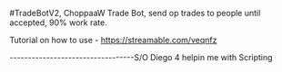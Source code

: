 #TradeBotV2, ChoppaaW
Trade Bot, send op trades to people until accepted, 90% work rate.

Tutorial on how to use - https://streamable.com/veqnfz

----------------------------------S/O Diego 4 helpin me with Scripting
